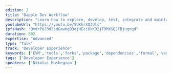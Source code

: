 ```yaml
---
edition: 2
title: "Dapple Dev Workflow"
description: "Learn how to explore, develop, test, integrate and maintain your dapps with the Dapple dev toolchain."
youtubeUrl: "https://youtu.be/5UKhrXQJUls"
ipfsHash: "QmdrPUJ3dZsdGawbgD3djHEciDkK32jT9MXSQJFBjugnqd"
duration: 692
expertise: "Advanced"
type: "Talk"
track: "Developer Experience"
keywords: ['EVM','tools','forks','package','dependencies','formal','verification','link','solidity','test','chainfork','scripting','deploy','sharding','nexus']
tags: ['Developer Experience']
speakers: ['Nikolai Mushegian']
---
```

